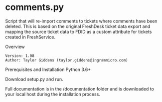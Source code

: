 # comments.py
Script that will re-import comments to tickets where comments have been deleted.  This is based on the original FreshDesk ticket data export and mapping the source ticket data to FDID as a custom attribute for tickets created in FreshService.

Overview

    Version: 1.08
    Author: Taylor Giddens (taylor.giddens@ingrammicro.com)

Prerequisites and Installation
Python 3.6+


Download setup.py and run.

Full documentation is in the /documentation folder and is downloaded to your local host during the installation process.
